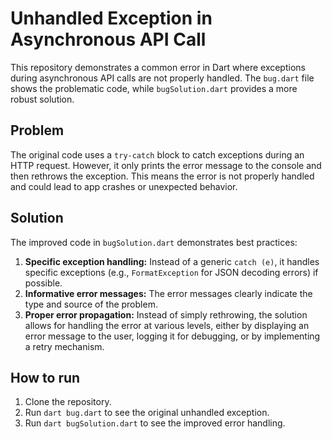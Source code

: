 # Unhandled Exception in Asynchronous API Call

This repository demonstrates a common error in Dart where exceptions during asynchronous API calls are not properly handled. The `bug.dart` file shows the problematic code, while `bugSolution.dart` provides a more robust solution.

## Problem

The original code uses a `try-catch` block to catch exceptions during an HTTP request. However, it only prints the error message to the console and then rethrows the exception.  This means the error is not properly handled and could lead to app crashes or unexpected behavior.

## Solution

The improved code in `bugSolution.dart` demonstrates best practices:

1. **Specific exception handling:**  Instead of a generic `catch (e)`, it handles specific exceptions (e.g., `FormatException` for JSON decoding errors) if possible.
2. **Informative error messages:** The error messages clearly indicate the type and source of the problem.
3. **Proper error propagation:** Instead of simply rethrowing, the solution allows for handling the error at various levels, either by displaying an error message to the user, logging it for debugging, or by implementing a retry mechanism.

## How to run

1. Clone the repository.
2. Run `dart bug.dart` to see the original unhandled exception.
3. Run `dart bugSolution.dart` to see the improved error handling.
